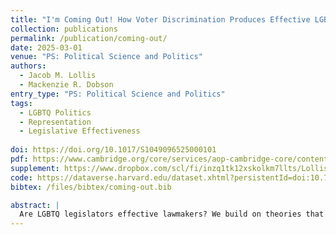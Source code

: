 ```yaml
---
title: "I'm Coming Out! How Voter Discrimination Produces Effective LGBTQ Lawmakers"
collection: publications
permalink: /publication/coming-out/
date: 2025-03-01
venue: "PS: Political Science and Politics"
authors:
  - Jacob M. Lollis
  - Mackenzie R. Dobson
entry_type: "PS: Political Science and Politics"
tags:
  - LGBTQ Politics
  - Representation
  - Legislative Effectiveness
    
doi: https://doi.org/10.1017/S1049096525000101
pdf: https://www.cambridge.org/core/services/aop-cambridge-core/content/view/99F9DDDB008114F6D77FB27534575BF3/S1049096525000101a.pdf/im-coming-out-how-voter-discrimination-produces-effective-lgbtq-lawmakers.pdf
supplement: https://www.dropbox.com/scl/fi/inzq1tk12xskolkm7llts/Lollis-Dobson_SM.pdf?rlkey=bdpvcjch0a7he4pk0yvvfc7rm&st=o5vkaz0h&dl=0
code: https://dataverse.harvard.edu/dataset.xhtml?persistentId=doi:10.7910/DVN/X7O80B
bibtex: /files/bibtex/coming-out.bib

abstract: |
  Are LGBTQ legislators effective lawmakers? We build on theories that link voter discrimination to legislative effectiveness by arguing that voters’ biases against LGBTQ candidates narrow the candidate pool, leading to the election of only the most experienced and qualified LGBTQ candidates. As a result of this electoral selection effect, we expect that LGBTQ legislators will be more effective lawmakers than their non-LGBTQ counterparts. To test this, we combine data on state legislators’ LGBTQ identification with their State Legislative Effectiveness Scores (SLES). Our findings reveal that LGBTQ legislators are meaningfully more effective than non-LGBTQ legislators. To link our findings to voter discrimination, we leverage over-time variation in discrimination toward LGBTQ individuals. Across four tests, we consistently find that LGBTQ lawmakers elected in high-discrimination environments are more effective than those elected from less discriminatory environments.
---
```


